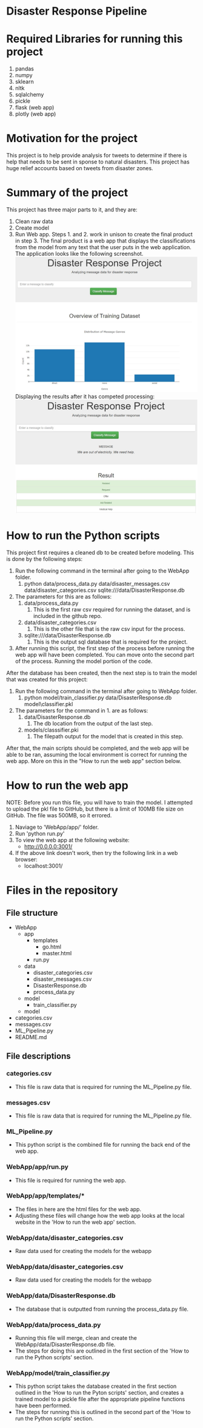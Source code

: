 # Disaster Response Pipeline

# Required Libraries for running this project
1. pandas
2. numpy
3. sklearn
4. nltk
5. sqlalchemy
6. pickle
7. flask (web app)
8. plotly (web app)

# Motivation for the project
This project is to help provide analysis for tweets to determine if there is help that needs to be sent in sponse to natural disasters. This project has huge relief accounts based on tweets from disaster zones. 

# Summary of the project
This project has three major parts to it, and they are: 
1. Clean raw data
2. Create model
3. Run Web app. 
Steps 1. and 2. work in unison to create the final product in step 3. The final product is a web app that displays the classifications from the model from any text that the user puts in the web application. <br> 
The application looks like the following screenshot. 
![WebAppScreenshot](https://github.com/ebrunette/UdacityDataScienceNanoDegree/blob/master/DisasterRecoveryPipeline/screenshots/webAppScreenshot.JPG)
Displaying the results after it has competed processing: 
![DisplayResults](https://github.com/ebrunette/UdacityDataScienceNanoDegree/blob/master/DisasterRecoveryPipeline/screenshots/displayResults.JPG)

# How to run the Python scripts
This project first requires a cleaned db to be created before modeling. This is done by the following steps: 
1. Run the following command in the terminal after going to the WebApp folder. 
    1. python data/process_data.py data/disaster_messages.csv data/disaster_categories.csv sqlite:///data/DisasterResponse.db
2. The parameters for this are as follows: 
    1. data/process_data.py
        1. This is the first raw csv required for running the dataset, and is included in the github repo. 
    2. data/disaster_categories.csv
        1. This is the other file that is the raw csv input for the process. 
    3. sqlite:///data/DisasterResponse.db
        1. This is the output sql database that is required for the project. 
3. After running this script, the first step of the process before running the web app will have been completed. You can move onto the second part of the process. Running the model portion of the code. 

After the database has been created, then the next step is to train the model that was created for this project: 
1. Run the following command in the terminal after going to WebApp folder. 
    1. python model/train_classifier.py data/DisasterResponse.db model\classifier.pkl
2. The parameters for the command in 1. are as follows: 
    1. data/DisasterResponse.db 
        1. The db location from the output of the last step. 
    2. models/classsifier.pki
        1. The filepath output for the model that is created in this step. 

After that, the main scripts should be completed, and the web app will be able to be ran, assuming the local environment is correct for running the web app. More on this in the "How to run the web app" section below. 

# How to run the web app
NOTE: Before you run this file, you will have to train the model. I attempted to upload the pkl file to GitHub, but there is a limit of 100MB file size on GitHub. The file was 500MB, so it errored. 
1. Naviage to 'WebApp/app/' folder. 
2. Run 'python run.py'
3. To view the web app at the following website:
   * http://0.0.0.0:3001/
4. If the above link doesn't work, then try the following link in a web browser:
    * localhost:3001/

# Files in the repository
## File structure
* WebApp
    * app
        * templates
            * go.html
            * master.html
        * run.py
    * data
        * disaster_categories.csv
        * disaster_messages.csv
        * DisasterResponse.db
        * process_data.py
    * model
        * train_classifier.py
    * model
* categories.csv
* messages.csv
* ML_Pipeline.py
* README.md

## File descriptions
### categories.csv
* This file is raw data that is required for running the ML_Pipeline.py file. 
### messages.csv
* This file is raw data that is required for running the ML_Pipeline.py file. 
### ML_Pipeline.py
* This python script is the combined file for running the back end of the web app. 
### WebApp/app/run.py
* This file is required for running the web app. 
### WebApp/app/templates/*
* The files in here are the html files for the web app. 
* Adjusting these files will change how the web app looks at the local website in the 'How to run the web app' section. 
### WebApp/data/disaster_categories.csv
* Raw data used for creating the models for the webapp
### WebApp/data/disaster_categories.csv
* Raw data used for creating the models for the webapp
### WebApp/data/DisasterResponse.db 
* The database that is outputted from running the process_data.py file. 
### WebApp/data/process_data.py
* Running this file will merge, clean and create the WebApp/data/DisasterResponse.db file. 
* The steps for doing this are outlined in the first section of the 'How to run the Python scripts' section.
### WebApp/model/train_classifier.py
* This python script takes the database created in the first section outlined in the 'How to run the Pyton scripts' section, and creates a trained model to a pickle file after the appropriate pipeline functions have been performed. 
* The steps for running this is outlined in the second part of the 'How to run the Python scripts' section.